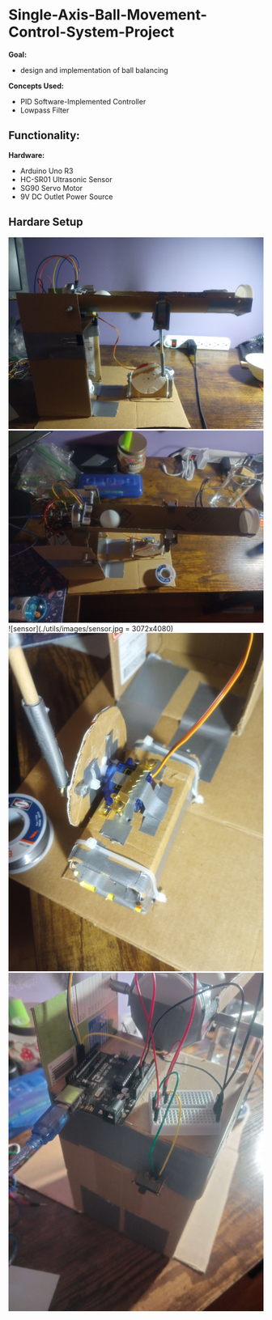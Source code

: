 # Single-Axis-Ball-Movement-Control-System-Project
**Goal:** 
- design and implementation of ball balancing
  
**Concepts Used:** 
- PID Software-Implemented Controller
- Lowpass Filter
  
**Functionality:**
- 
  
**Hardware:**
- Arduino Uno R3
- HC-SR01 Ultrasonic Sensor
- SG90 Servo Motor
- 9V DC Outlet Power Source




## Hardare Setup
![top](./utils/images/side.jpg)
![side](./utils/images/top.jpg)
![sensor](./utils/images/sensor.jpg = 3072x4080)
![actuator](./utils/images/actuator.jpg)
![power](./utils/images/power.jpg)

